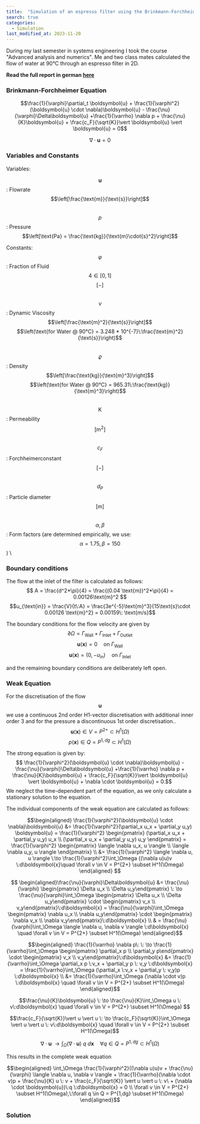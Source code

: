 ```yaml
---
title:  "Simulation of an espresso filter using the Brinkmann-Forchheimer equation"
search: true
categories: 
  - Simulation
last_modified_at: 2023-11-20
---
```


During my last semester in systems engineering I took the course "Advanced analysis and numerics". Me and two class mates calculated the flow of water at 90°C through an espresso filter in 2D. 

**Read the full report in german [here](/assets/pdf/HANA_Project.pdf)**

### Brinkmann-Forchheimer Equation

$$\frac{1}{\varphi}\partial_t \boldsymbol{u} + \frac{1}{\varphi^2}(\boldsymbol{u} \cdot \nabla)\boldsymbol{u} - \frac{\nu}{\varphi}\Delta\boldsymbol{u} +\frac{1}{\varrho} \nabla p + \frac{\nu}{K}\boldsymbol{u} + \frac{c_F}{\sqrt{K}}\vert \boldsymbol{u} \vert \boldsymbol{u} = 0$$

$$\nabla \cdot \boldsymbol{u} = 0$$

### Variables and Constants
Variables:

$$\boldsymbol{u}$$: Flowrate $$\left[\frac{\text{m}}{\text{s}}\right]$$ <br>
$$p$$: Pressure $$\left[\text{Pa} = \frac{\text{kg}}{\text{m}\cdot{s}^2}\right]$$ 

Constants: \
$$\varphi$$: Fraction of Fluid $$4\in [0,1]$$ $$\left[-\right]$$ \
$$\nu$$: Dynamic Viscosity $$\left[\frac{\text{m}^2}{\text{s}}\right]$$ $$\left(\text{for Water @ 90°C} = 3.248 * 10^{-7}\:\frac{\text{m}^2}{\text{s}}\right)$$ \
$$\varrho$$: Density $$\left[\frac{\text{kg}}{\text{m}^3}\right]$$ $$\left(\text{for Water @ 90°C} = 965.31\:\frac{\text{kg}}{\text{m}^3}\right)$$\
$$\text{K}$$: Permeability $$\left[\text{m}^2\right]$$ \
$$c_F$$: Forchheimerconstant $$\left[-\right]$$ \
$$d_P$$: Particle diameter $$\left[\text{m}\right]$$ \
$$\alpha, \beta$$: Form factors (are determined empirically, we use: $$\alpha = 1.75, \beta = 150$$) \

### Boundary conditions

The flow at the inlet of the filter is calculated as follows:
$$ A = \frac{d^2*\pi}{4} = \frac{(0.04 \text{m})^2*\pi}{4} = 0.00126\text{m}^2 $$
$$u_{\text{in}} = \frac{V}{t\:A} = \frac{3e^{-5}\text{m}^3}{15\text{s}\cdot 0.00126 \text{m}^2} = 0.00159\: \text{m/s}$$

The boundary conditions for the flow velocity are given by
$$\partial \Omega = \Gamma_{\text{Wall}}+\Gamma_{\text{Inlet}}+ \Gamma_{\text{Outlet}}$$
$$\boldsymbol{u}(\boldsymbol{x}) = 0 \quad \text{on}\: \Gamma_{\text{Wall}}$$
$$\boldsymbol{u}(\boldsymbol{x}) = (0,-u_{\text{in}}) \quad \text{on}\: \Gamma_{\text{Inlet}}$$

and the remaining boundary conditions are deliberately left open.

### Weak Equation

For the discretisation of the flow $$\boldsymbol{u}$$ we use a continuous 2nd order H1-vector discretisation with additional inner order 3 and for the pressure a discontinuous 1st order discretisation..
$$\boldsymbol{u}(\boldsymbol{x})\in V = P^{2+} \subset H^1(\Omega)$$
$$p(\boldsymbol{x}) \in Q = P^{1,dg} \subset H^1(\Omega)$$

The strong equation is given by: 
$$ \frac{1}{\varphi^2}(\boldsymbol{u} \cdot \nabla)\boldsymbol{u} - \frac{\nu}{\varphi}\Delta\boldsymbol{u} +\frac{1}{\varrho} \nabla p + \frac{\nu}{K}\boldsymbol{u} + \frac{c_F}{\sqrt{K}}\vert \boldsymbol{u} \vert \boldsymbol{u} + \nabla \cdot \boldsymbol{u} = 0.$$
We neglect the time-dependent part of the equation, as we only calculate a stationary solution to the equation. 

The individual components of the weak equation are calculated as follows:

$$\begin{aligned} \frac{1}{\varphi^2}(\boldsymbol{u} \cdot \nabla)\boldsymbol{u} &= \frac{1}{\varphi^2}(\partial_x u_x + \partial_y u_y) \boldsymbol{u} = \frac{1}{\varphi^2} \begin{pmatrix} (\partial_x u_x + \partial_y u_y) u_x \\ (\partial_x u_x + \partial_y u_y) u_y \end{pmatrix} = \frac{1}{\varphi^2} \begin{pmatrix} \langle \nabla u_x, u \rangle  \\ \langle \nabla u_y, u \rangle \end{pmatrix} \\ &= \frac{1}{\varphi^2} \langle \nabla u, u \rangle \:\to \frac{1}{\varphi^2}\int_\Omega ((\nabla u)u)v \:d\boldsymbol{x}\quad \forall v \in V = P^{2+} \subset H^1(\Omega) \end{aligned} $$

$$ 
\begin{aligned}\frac{\nu}{\varphi}\Delta\boldsymbol{u} &= \frac{\nu}{\varphi} \begin{pmatrix} \Delta u_x \\ \Delta u_y\end{pmatrix} \: \to \frac{\nu}{\varphi}\int_\Omega \begin{pmatrix} \Delta u_x \\ \Delta u_y\end{pmatrix} \cdot \begin{pmatrix}  v_x \\ v_y\end{pmatrix}\:d\boldsymbol{x} = \frac{\nu}{\varphi}\int_\Omega \begin{pmatrix} \nabla u_x \\ \nabla u_y\end{pmatrix} \cdot \begin{pmatrix}  \nabla v_x \\ \nabla v_y\end{pmatrix}\:d\boldsymbol{x} \\ & = \frac{\nu}{\varphi}\int_\Omega \langle \nabla u, \nabla v \rangle \:d\boldsymbol{x} \quad \forall v \in V = P^{2+} \subset H^1(\Omega) \end{aligned}$$

$$\begin{aligned} \frac{1}{\varrho} \nabla p\: \: \to \frac{1}{\varrho}\int_\Omega \begin{pmatrix} \partial_x p \\ \partial_y p\end{pmatrix} \cdot \begin{pmatrix}  v_x \\ v_y\end{pmatrix}\:d\boldsymbol{x} &= \frac{1}{\varrho}\int_\Omega \partial_x p \:v_x + \partial_y p \: v_y \:d\boldsymbol{x} = \frac{1}{\varrho}\int_\Omega (\partial_x \:v_x + \partial_y \: v_y)p \:d\boldsymbol{x} \\ &= \frac{1}{\varrho}\int_\Omega (\nabla \cdot v)p \:d\boldsymbol{x} \quad \forall v \in V = P^{2+} \subset H^1(\Omega) \end{aligned}$$

$$\frac{\nu}{K}\boldsymbol{u} \: \to \frac{\nu}{K}\int_\Omega u \: v\:d\boldsymbol{x} \quad \forall v \in V = P^{2+} \subset H^1(\Omega) $$

$$\frac{c_F}{\sqrt{K}}\vert u \vert u \: \to \frac{c_F}{\sqrt{K}}\int_\Omega \vert u \vert u \: v\:d\boldsymbol{x} \quad \forall v \in V = P^{2+} \subset H^1(\Omega)$$

$$\nabla \cdot \boldsymbol{u}\: \to \int_\Omega (\nabla \cdot \boldsymbol{u})\:q \:d\boldsymbol{x}\quad \forall q \in Q = P^{1,dg} \subset H^1(\Omega)$$

This results in the complete weak equation

$$\begin{aligned} \int_\Omega \frac{1}{\varphi^2}((\nabla u)u)v + \frac{\nu}{\varphi} \langle \nabla u, \nabla v \rangle  + \frac{1}{\varrho}(\nabla \cdot v)p + \frac{\nu}{K} u \: v + \frac{c_F}{\sqrt{K}} \vert u \vert u \: v\ + (\nabla \cdot \boldsymbol{u})\:q \:d\boldsymbol{x} = 0 \\ \forall v \in V = P^{2+} \subset H^1(\Omega),\:\forall q \in Q = P^{1,dg} \subset H^1(\Omega) \end{aligned}$$

### Solution




